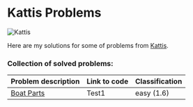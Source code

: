 # Kattis Problems

![Kattis](https://open.kattis.com/images/site/header/logo-empty.png?0bb770=)

Here are my solutions for some of problems from  [Kattis](https://open.kattis.com/").

### Collection of solved problems:

| Problem description     | Link to code      | Classification     |
| ------------- | ---------------- | -------- |
| [Boat Parts]([https://open.kattis.com/](https://open.kattis.com/problems/boatparts))          | Test1         | easy (1.6)  |


